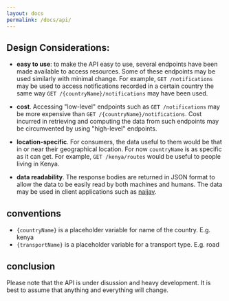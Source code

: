 ```yaml
---
layout: docs
permalink: /docs/api/
---
```


## Design Considerations:

* __easy to use__: to make the API easy to use, several endpoints have
 been made available to access resources. Some of these endpoints
 may be used similarly with minimal change. For example,
 `GET /notifications` may be used to access notifications recorded in a
 certain country the same way `GET /{countryName}/notifications` may
 have been used.

* __cost__. Accessing "low-level" endpoints such as `GET /notifications`
 may be more expensive than `GET /{countryName}/notifications`. Cost
 incurred in retrieving and computing the data from such endpoints may
 be circumvented by using "high-level" endpoints.

* __location-specific__. For consumers, the data useful to them would be
 that in or near their geographical location. For now `countryName` is
 as specific as it can get. For example, `GET /kenya/routes` would be
 useful to people living in Kenya.

* __data readability__. The response bodies are returned in JSON format
 to allow the data to be easily read by both machines and humans. The
 data may be used in client applications such as [naijav][naijav].


## conventions


* `{countryName}` is a placeholder variable for name of the country. E.g. 
 kenya
* `{transportName}` is a placeholder variable for a transport type. E.g. road


## conclusion

Please note that the API is under disussion and heavy development. It is
 best to assume that anything and everything will change.


[naijav]:https://github.com/forfuture-dev/naijav
